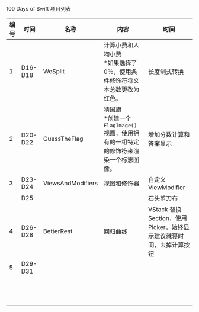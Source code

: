 100 Days of Swift 项目列表

| 编号 | 时间    | 名称              | 内容                                                         | 时间                                                         |
| ---- | ------- | ----------------- | ------------------------------------------------------------ | ------------------------------------------------------------ |
| 1    | D16-D18 | WeSplit           | 计算小费和人均小费<br />*如果选择了0％，使用条件修饰符将文本总数更改为红色。 | 长度制式转换                                                 |
| 2    | D20-D22 | GuessTheFlag      | 猜国旗<br />*创建一个`FlagImage()`视图，使用拥有的一组特定的修饰符来渲染一个标志图像。 | 增加分数计算和答案显示                                       |
| 3    | D23-D24 | ViewsAndModifiers | 视图和修饰器                                                 | 自定义ViewModifier                                           |
|      | D25     |                   |                                                              | 石头剪刀布                                                   |
| 4    | D26-D28 | BetterRest        | 回归曲线                                                     | VStack 替换 Section，使用Picker，始终显示建议就寝时间，去掉计算按钮 |
| 5    | D29-D31 |                   |                                                              |                                                              |
|      |         |                   |                                                              |                                                              |
|      |         |                   |                                                              |                                                              |
|      |         |                   |                                                              |                                                              |
|      |         |                   |                                                              |                                                              |
|      |         |                   |                                                              |                                                              |
|      |         |                   |                                                              |                                                              |
|      |         |                   |                                                              |                                                              |
|      |         |                   |                                                              |                                                              |
|      |         |                   |                                                              |                                                              |
|      |         |                   |                                                              |                                                              |
|      |         |                   |                                                              |                                                              |
|      |         |                   |                                                              |                                                              |
|      |         |                   |                                                              |                                                              |

